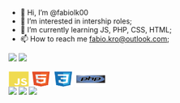 - 👋 Hi, I’m @fabiolk00
- 👀 I’m interested in intership roles;
- 🌱 I’m currently learning JS, PHP, CSS, HTML;
- 📫 How to reach me fabio.kro@outlook.com;
 <div>
<img height="180em" src="https://github-readme-stats.vercel.app/api?username=fabiolk00&show_icons=true&theme=dracula&include_all_commits=true&count_private=true"/>
  <img height="180em" src="https://github-readme-stats.vercel.app/api/top-langs/?username=fabiolk00&layout=compact&langs_count=7&theme=dracula"/>
</div>

<div style="display: inline_block"><br>
  <img align="center" alt="Fabio-Js" height="30" width="40" src="https://raw.githubusercontent.com/devicons/devicon/master/icons/javascript/javascript-plain.svg">
  <img align="center" alt="Fabio-HTML" height="30" width="40" src="https://raw.githubusercontent.com/devicons/devicon/master/icons/html5/html5-original.svg">
  <img align="center" alt="Fabio-CSS" height="30" width="40" src="https://raw.githubusercontent.com/devicons/devicon/master/icons/css3/css3-original.svg">
  <img align="center" alt="Fabio-PHP" height="30" width="60" src="https://raw.githubusercontent.com/devicons/devicon/master/icons/php/php-original.svg">
</div>
  
 
<div> 
  <a href="https://www.instagram.com/krokerr/" target="_blank"><img src="https://img.shields.io/badge/-Instagram-%23E4405F?style=for-the-badge&logo=instagram&logoColor=white" target="_blank"></a> 
  <a href = "mailto:fabio.kro@outlook.com"><img src="https://img.shields.io/badge/-Hotmail-%23333?style=for-the-badge&logo=gmail&logoColor=white" target="_blank"></a>
  <a href="https://www.linkedin.com/in/fábio-kröker-b5a318179/" target="_blank"><img src="https://img.shields.io/badge/-LinkedIn-%230077B5?style=for-the-badge&logo=linkedin&logoColor=white" target="_blank"></a> 
 
</div>
